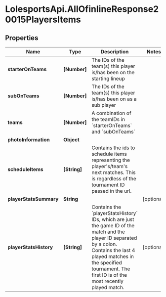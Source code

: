 # LolesportsApi.AllOfinlineResponse20015PlayersItems

## Properties
Name | Type | Description | Notes
------------ | ------------- | ------------- | -------------
**starterOnTeams** | **[Number]** | The IDs of the team(s) this player is/has been on the starting lineup  | 
**subOnTeams** | **[Number]** | The IDs of the team(s) this player is/has been on as a sub player  | 
**teams** | **[Number]** | A combination of the teamIDs in &#x60;starterOnTeams&#x60; and &#x60;subOnTeams&#x60;  | 
**photoInformation** | **Object** |  | 
**scheduleItems** | **[String]** | Contains the ids to schedule items representing the player&#x27;s/team&#x27;s next matches.  This is regardless of the tournament ID passed in the url.  | 
**playerStatsSummary** | **String** |  | [optional] 
**playerStatsHistory** | **[String]** | Contains the &#x60;playerStatsHistory&#x60; IDs, which are just the game ID of the match and the player ID separated by a colon.  Contains the last 4 played matches in the specified tournament. The first ID is of the most recently played match.  | [optional] 

